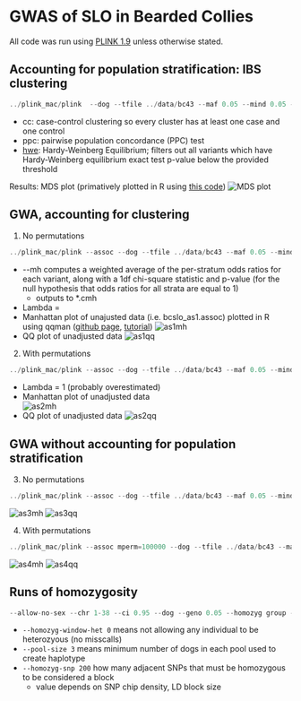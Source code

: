 # GWAS of SLO in Bearded Collies

All code was run using [PLINK 1.9](https://www.cog-genomics.org/plink2) unless otherwise stated.

## Accounting for population stratification: IBS clustering

```javascript
../plink_mac/plink  --dog --tfile ../data/bc43 --maf 0.05 --mind 0.05 --geno 0.05 --ci 0.95 --hwe 0.0001 --cluster --mds-plot 4 --cc --ppc 0.05 --out ../analyses/bc43clust
```

* cc: case-control clustering so every cluster has at least one case and one control
* ppc: pairwise population concordance (PPC) test
* [hwe](https://www.cog-genomics.org/plink/1.9/filter): Hardy-Weinberg Equilibrium; filters out all variants which have Hardy-Weinberg equilibrium exact test p-value below the provided threshold

Results:
MDS plot (primatively plotted in R using [this code](mds.R))
![MDS plot](bc43mds.jpeg)

## GWA, accounting for clustering
1. No permutations
```javascript
../plink_mac/plink --assoc --dog --tfile ../data/bc43 --maf 0.05 --mind 0.05 --geno 0.05 --ci 0.95 --hwe 0.0001 --adjust qq-plot --within bc43clust.cluster2 --mh --out bcslo_as1
```
  * --mh computes a weighted average of the per-stratum odds ratios for each variant, along with a 1df chi-square statistic and p-value (for the null hypothesis that odds ratios for all strata are equal to 1)
    * outputs to *.cmh
  * Lambda = 
  * Manhattan plot of unajusted data (i.e. bcslo_as1.assoc) plotted in R using qqman ([github page](https://github.com/stephenturner/qqman), [tutorial](http://www.gettinggeneticsdone.com/2014/05/qqman-r-package-for-qq-and-manhattan-plots-for-gwas-results.html))
  ![as1mh](as1mh_unadj.jpeg)
  * QQ plot of unadjusted data
  ![as1qq](as1qqplot.jpeg)

2. With permutations
```javascript
../plink_mac/plink --assoc --dog --tfile ../data/bc43 --maf 0.05 --mind 0.05 --geno 0.05 --ci 0.95 --hwe 0.0001 --adjust qq-plot --within bc43clust.cluster2 --mh --mperm 100000 --out bcslo_as2
```
  * Lambda = 1 (probably overestimated)
  * Manhattan plot of unadjusted data  
  ![as2mh](as2mh_unadj.jpeg)
  * QQ plot of unadjusted data
  ![as2qq](as2qqplot.jpeg)
  
## GWA without accounting for population stratification
3. No permutations
```javascript
../plink_mac/plink --assoc --dog --tfile ../data/bc43 --maf 0.05 --mind 0.05 --geno 0.05 --ci 0.95 --hwe 0.0001 --adjust qq-plot --out bcslo_as3
```
  ![as3mh](as3mh_unadj.jpeg)
  ![as3qq](as3qqplot.jpeg)

4. With permutations
```javascript
../plink_mac/plink --assoc mperm=100000 --dog --tfile ../data/bc43 --maf 0.05 --mind 0.05 --geno 0.05 --ci 0.95 --hwe 0.0001 --adjust --out bcslo_as4
```
  ![as4mh](as4mh_unadj.jpeg)
  ![as4qq](as4qqplot.jpeg)

## Runs of homozygosity

```javascript
--allow-no-sex --chr 1-38 --ci 0.95 --dog --geno 0.05 --homozyg group --homozyg-kb 1000 --homozyg-match 0.95 --homozyg-snp 200 --homozyg-window-het 0 --homozyg-window-missing 100 --mind 0.05 --out BC_AFFY_6_no_HETs --pool-size 3 --tfile BC_AFFY_6
```

  * `--homozyg-window-het 0` means not allowing any individual to be heterozyous (no misscalls)
  * `--pool-size 3` means minimum number of dogs in each pool used to create haplotype 
  * `--homozyg-snp 200` how many adjacent SNPs that must be homozygous to be considered a block
      * value depends on SNP chip density, LD block size
      


